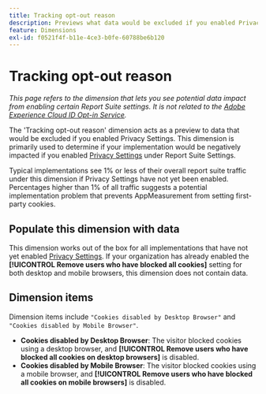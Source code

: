 ```yaml
---
title: Tracking opt-out reason
description: Previews what data would be excluded if you enabled Privacy Settings.
feature: Dimensions
exl-id: f0521f4f-b11e-4ce3-b0fe-60788be6b120
---
```

# Tracking opt-out reason

*This page refers to the dimension that lets you see potential data impact from enabling certain Report Suite settings. It is not related to the [Adobe Experience Cloud ID Opt-in Service](https://experienceleague.adobe.com/docs/id-service/using/implementation/opt-in-service/optin-overview.html).*

The 'Tracking opt-out reason' dimension acts as a preview to data that would be excluded if you enabled Privacy Settings. This dimension is primarily used to determine if your implementation would be negatively impacted if you enabled [Privacy Settings](https://experienceleague.adobe.com/docs/core-services/interface/administration/ec-cookies/browser-cookie-settings.html) under Report Suite Settings.

Typical implementations see 1% or less of their overall report suite traffic under this dimension if Privacy Settings have not yet been enabled. Percentages higher than 1% of all traffic suggests a potential implementation problem that prevents AppMeasurement from setting first-party cookies.

## Populate this dimension with data

This dimension works out of the box for all implementations that have not yet enabled [Privacy Settings](https://experienceleague.adobe.com/docs/core-services/interface/administration/ec-cookies/browser-cookie-settings.html). If your organization has already enabled the **[!UICONTROL Remove users who have blocked all cookies]** setting for both desktop and mobile browsers, this dimension does not contain data.

## Dimension items

Dimension items include `"Cookies disabled by Desktop Browser"` and `"Cookies disabled by Mobile Browser"`.

* **Cookies disabled by Desktop Browser**: The visitor blocked cookies using a desktop browser, and **[!UICONTROL Remove users who have blocked all cookies on desktop browsers]** is disabled.
* **Cookies disabled by Mobile Browser**: The visitor blocked cookies using a mobile browser, and **[!UICONTROL Remove users who have blocked all cookies on mobile browsers]** is disabled.
